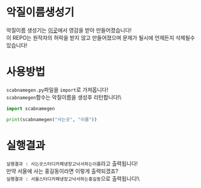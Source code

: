 # 악질이름생성기
악질이름 생성기는 [이곳](https://name.ho9.me/)에서 영감을 받아 만들어졌습니다!\
이 REPO는 원작자의 허락을 받지 않고 만들어졌으며 문제가 될시에 언제든지 삭제될수 있습니다!

# 사용방법
`scabnamegen.py`파일을 `import`로 가져옵니다!\
`scabnamegen`함수는 악질이름을 생성후 리턴합니다!\
```python
import scabnamegen

print(scabnamegen("사는곳", "이름"))
```

# 실행결과
`실행결과 : 사는곳스터디카페냉장고낙서하는이름`라고 출력됩니다!\
만약 서울에 사는 홍길동이라면 이렇게 출력되겠죠?\
`실행결과 : 서울스터디카페냉장고낙서하는홍길동`으로 출력됩니디!\
